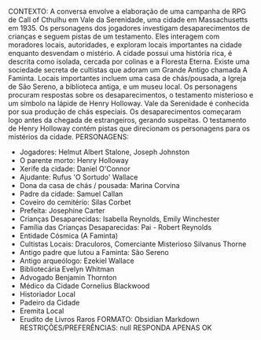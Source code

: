 CONTEXTO: 
A conversa envolve a elaboração de uma campanha de RPG de Call of Cthulhu em Vale da Serenidade, uma cidade em Massachusetts em 1935.
Os personagens dos jogadores investigam desaparecimentos de crianças e seguem pistas de um testamento. Eles interagem com moradores locais, autoridades, e exploram locais importantes na cidade enquanto desvendam o mistério.
A cidade possui uma história rica, é descrita como isolada, cercada por colinas e a Floresta Eterna. 
Existe uma sociedade secreta de cultistas que adoram um Grande Antigo chamada A Faminta. Locais importantes incluem uma casa de chás/pousada, a Igreja de São Sereno, a biblioteca antiga, e um museu local.
Os personagens procuram respostas sobre os desaparecimentos, o testamento misterioso e um símbolo na lápide de Henry Holloway. Vale da Serenidade é conhecida por sua produção de chás especiais.
Os desaparecimentos começaram logo antes da chegada de estrangeiros, gerando suspeitas.
O testamento de Henry Holloway contém pistas que direcionam os personagens para os mistérios da cidade.
PERSONAGENS:
- Jogadores: Helmut Albert Stalone, Joseph Johnston
- O parente morto: Henry Holloway
- Xerife da cidade: Daniel O'Connor
- Ajudante: Rufus 'O Sortudo' Wallace
- Dona da casa de chás / pousada: Marina Corvina
- Padre da cidade: Samuel Callan
- Coveiro do cemitério: Silas Corbet
- Prefeita: Josephine Carter
- Crianças Desaparecidas: Isabella Reynolds, Emily Winchester
- Família das Crianças Desaparecidas: Pai - Robert Reynolds
- Entidade Cósmica (A Faminta)
- Cultistas Locais: Draculoros, Comerciante Misterioso Silvanus Thorne
- Antigo padre que lutou a Faminta: São Sereno
- Antigo arqueólogo: Ezekiel Wallace
- Bibliotecária Evelyn Whitman
- Advogado Benjamin Thornton
- Médico da Cidade Cornelius Blackwood
- Historiador Local
- Padeiro da Cidade
- Eremita Local
- Erudito de Livros Raros
FORMATO:
Obsidian Markdown
RESTRIÇÕES/PREFERÊNCIAS: null
RESPONDA APENAS OK